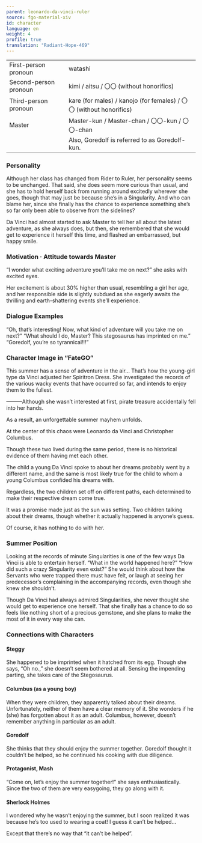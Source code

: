 ```yaml
---
parent: leonardo-da-vinci-ruler
source: fgo-material-xiv
id: character
language: en
weight: 4
profile: true
translation: "Radiant-Hope-469"
---
```


<table>
  <tr><td>First-person pronoun</td><td>watashi</td></tr>
  <tr><td>Second-person pronoun</td><td>kimi / aitsu / 〇〇 (without honorifics)</td></tr>
  <tr><td>Third-person pronoun</td><td>kare (for males) / kanojo (for females) / 〇〇 (without honorifics)</td></tr>
  <tr><td>Master</td><td>Master-kun / Master-chan / 〇〇-kun / 〇〇-chan</td></tr>
  <tr><td></td><td>Also, Goredolf is referred to as Goredolf-kun.</td></tr>
</table>

### Personality

Although her class has changed from Rider to Ruler, her personality seems to be unchanged. That said, she does seem more curious than usual, and she has to hold herself back from running around excitedly wherever she goes, though that may just be because she’s in a Singularity. And who can blame her, since she finally has the chance to experience something she’s so far only been able to observe from the sidelines?

Da Vinci had almost started to ask Master to tell her all about the latest adventure, as she always does, but then, she remembered that she would get to experience it herself this time, and flashed an embarrassed, but happy smile.

### Motivation · Attitude towards Master

“I wonder what exciting adventure you’ll take me on next?” she asks with excited eyes.

Her excitement is about 30% higher than usual, resembling a girl her age, and her responsible side is slightly subdued as she eagerly awaits the thrilling and earth-shattering events she’ll experience.

### Dialogue Examples

“Oh, that’s interesting! Now, what kind of adventure will you take me on next?”
“What should I do, Master? This stegosaurus has imprinted on me.”
“Goredolf, you’re so tyrannical!!!”

### Character Image in “FateGO”

This summer has a sense of adventure in the air…
That’s how the young-girl type da Vinci adjusted her Spiritron Dress.
She investigated the records of the various wacky events that have occurred so far, and intends to enjoy them to the fullest.

———Although she wasn’t interested at first, pirate treasure accidentally fell into her hands.

As a result, an unforgettable summer mayhem unfolds.

At the center of this chaos were Leonardo da Vinci and Christopher Columbus.

Though these two lived during the same period, there is no historical evidence of them having met each other.

The child a young Da Vinci spoke to about her dreams probably went by a different name, and the same is most likely true for the child to whom a young Columbus confided his dreams with.

Regardless, the two children set off on different paths, each determined to make their respective dream come true.

It was a promise made just as the sun was setting.
Two children talking about their dreams, though whether it actually happened is anyone’s guess.

Of course, it has nothing to do with her.

### Summer Position

Looking at the records of minute Singularities is one of the few ways Da Vinci is able to entertain herself.
“What in the world happened here?” “How did such a crazy Singularity even exist?”
She would think about how the Servants who were trapped there must have felt, or laugh at seeing her predecessor’s complaining in the accompanying records, even though she knew she shouldn’t.

Though Da Vinci had always admired Singularities, she never thought she would get to experience one herself. That she finally has a chance to do so feels like nothing short of a precious gemstone, and she plans to make the most of it in every way she can.

### Connections with Characters

#### Steggy

She happened to be imprinted when it hatched from its egg.
Though she says, “Oh no.,” she doesn’t seem bothered at all.
Sensing the impending parting, she takes care of the Stegosaurus.

#### Columbus (as a young boy)

When they were children, they apparently talked about their dreams.
Unfortunately, neither of them have a clear memory of it.
She wonders if he (she) has forgotten about it as an adult.
Columbus, however, doesn’t remember anything in particular as an adult.

#### Goredolf

She thinks that they should enjoy the summer together.
Goredolf thought it couldn’t be helped, so he continued his cooking with due diligence.

#### Protagonist, Mash

“Come on, let’s enjoy the summer together!” she says enthusiastically. Since the two of them are very easygoing, they go along with it.

#### Sherlock Holmes

I wondered why he wasn’t enjoying the summer, but I soon realized it was because he’s too used to wearing a coat! I guess it can’t be helped…

Except that there’s no way that “it can’t be helped”.
